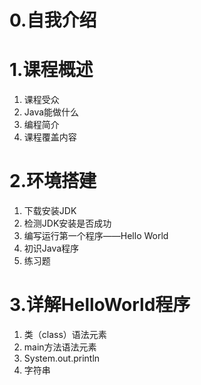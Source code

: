 # 0.自我介绍


# 1.课程概述
1. 课程受众
2. Java能做什么
3. 编程简介
4. 课程覆盖内容


# 2.环境搭建
1. 下载安装JDK
2. 检测JDK安装是否成功
3. 编写运行第一个程序——Hello World
4. 初识Java程序
5. 练习题


# 3.详解HelloWorld程序
1. 类（class）语法元素
2. main方法语法元素
3. System.out.println
4. 字符串

